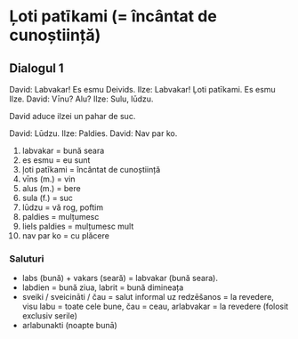 # Ļoti patīkami (= încântat de cunoștiință)

## Dialogul 1

David: Labvakar! Es esmu Deivids.
Ilze: Labvakar! Ļoti patīkami. Es esmu Ilze.
David: Vīnu? Alu?
Ilze: Sulu, lūdzu.

David aduce ilzei un pahar de suc.

David: Lūdzu.
Ilze: Paldies.
David: Nav par ko.

1. labvakar = bună seara
1. es esmu = eu sunt
1. ļoti patīkami = încântat de cunoștiință
1. vīns (m.) = vin
1. alus (m.) = bere
1. sula (f.) = suc
1. lūdzu = vă rog, poftim
1. paldies = mulțumesc
1. liels paldies = mulțumesc mult
1. nav par ko = cu plăcere

### Saluturi

* labs (bună) + vakars (seară) = labvakar (bună seara).
* labdien = bună ziua, labrit = bună dimineața
* sveiki / sveicināti / čau = salut informal
uz redzēšanos = la revedere, visu labu = toate cele bune, čau = ceau, arlabvakar = la revedere (folosit exclusiv serile)
* arlabunakti (noapte bunā)
